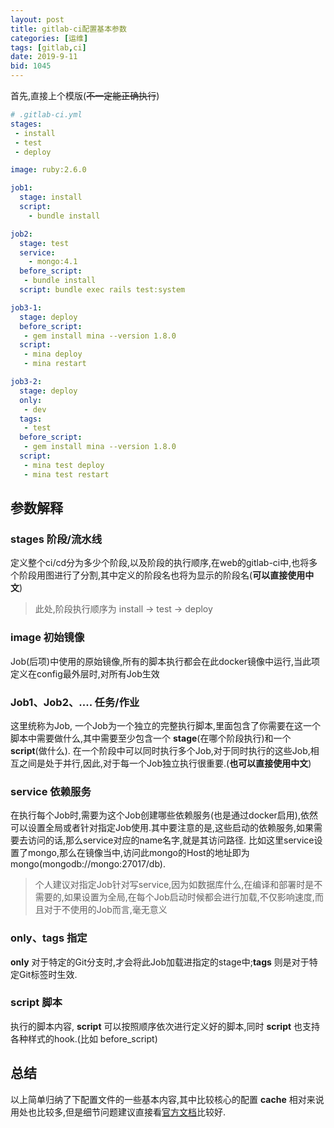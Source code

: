 ```yaml
---
layout: post
title: gitlab-ci配置基本参数
categories: [运维]
tags: [gitlab,ci]
date: 2019-9-11
bid: 1045
---
```


首先,直接上个模版(~~不一定能正确执行~~)
~~~yaml
# .gitlab-ci.yml
stages:
 - install
 - test
 - deploy

image: ruby:2.6.0

job1:
  stage: install
  script:
    - bundle install 

job2:
  stage: test
  service: 
    - mongo:4.1
  before_script:
   - bundle install
  script: bundle exec rails test:system

job3-1:
  stage: deploy
  before_script:
   - gem install mina --version 1.8.0
  script: 
   - mina deploy
   - mina restart

job3-2:
  stage: deploy
  only:
   - dev
  tags:
   - test
  before_script:
   - gem install mina --version 1.8.0
  script: 
   - mina test deploy
   - mina test restart
~~~


## 参数解释
### stages 阶段/流水线
定义整个ci/cd分为多少个阶段,以及阶段的执行顺序,在web的gitlab-ci中,也将多个阶段用图进行了分割,其中定义的阶段名也将为显示的阶段名(__可以直接使用中文__)
> 此处,阶段执行顺序为 install -> test -> deploy

### image 初始镜像
Job(后项)中使用的原始镜像,所有的脚本执行都会在此docker镜像中运行,当此项定义在config最外层时,对所有Job生效

### Job1、Job2、....  任务/作业
这里统称为Job, 一个Job为一个独立的完整执行脚本,里面包含了你需要在这一个脚本中需要做什么,其中需要至少包含一个 __stage__(在哪个阶段执行)和一个 __script__(做什么). 在一个阶段中可以同时执行多个Job,对于同时执行的这些Job,相互之间是处于并行,因此,对于每一个Job独立执行很重要.(__也可以直接使用中文__)

### service 依赖服务
在执行每个Job时,需要为这个Job创建哪些依赖服务(也是通过docker启用),依然可以设置全局或者针对指定Job使用.其中要注意的是,这些启动的依赖服务,如果需要去访问的话,那么service对应的name名字,就是其访问路径. 比如这里service设置了mongo,那么在镜像当中,访问此mongo的Host的地址即为mongo(mongodb://mongo:27017/db).
> 个人建议对指定Job针对写service,因为如数据库什么,在编译和部署时是不需要的,如果设置为全局,在每个Job启动时候都会进行加载,不仅影响速度,而且对于不使用的Job而言,毫无意义

### only、tags  指定
__only__ 对于特定的Git分支时,才会将此Job加载进指定的stage中;__tags__ 则是对于特定Git标签时生效.

### script 脚本
执行的脚本内容, __script__ 可以按照顺序依次进行定义好的脚本,同时 __script__ 也支持各种样式的hook.(比如 before_script)

## 总结
以上简单归纳了下配置文件的一些基本内容,其中比较核心的配置 __cache__ 相对来说用处也比较多,但是细节问题建议直接看[官方文档](https://docs.gitlab.com/ee/ci/yaml/README.html#cache)比较好.